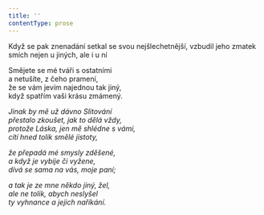 ```yaml
---
title: ''
contentType: prose
---
```


Když se pak znenadání setkal se svou nejšlechetnější, vzbudil jeho zmatek smích nejen u jiných, ale i u ní

  

Smějete se mé tváři s ostatními  
a netušíte, z čeho pramení,  
že se vám jevím najednou tak jiný,  
když spatřím vaši krásu zmámený.

_Jinak by mě už dávno Slitování  
přestalo zkoušet, jak to dělá vždy,  
protože Láska, jen mě shlédne s vámi,  
cítí hned tolik smělé jistoty,_

_že přepadá mé smysly zděšené,  
a když je vybije či vyžene,  
dívá se sama na vás, moje paní;_

_a tak je ze mne někdo jiný, žel,  
ale ne tolik, abych neslyšel  
ty vyhnance a jejich naříkání._
